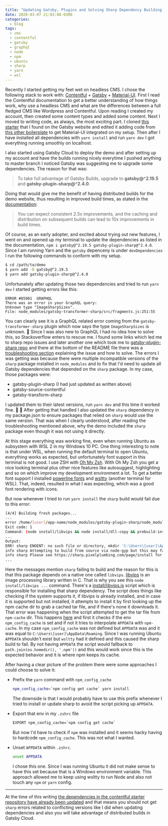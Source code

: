 ```yaml
---
title: "Updating Gatsby, Plugins and Solving Sharp Dependency Building Failure on Ubuntu using WSL"
date: 2020-03-07 21:03:08-0300
categories:
  - blog
tags:
  - cms
  - contentful
  - gatsby
  - graphql
  - node
  - npm
  - ubuntu
  - sharp
  - yarn
  - wsl
---
```


Recently I started getting my feet wet on headless CMS. I chose the following stack to work with: [Contentful](https://www.contentful.com/) + [Gatsby](https://www.gatsbyjs.com/) + [Material-UI](https://material-ui.com/). First I read the Contentful documentation to get a better understanding of how things work, why use a headless CMS and what are the differences between a full fledged CMS like Wordpress and Contentful. Upon reading I created my account, then created some content types and added some content. Next I moved to writing code, as always, the most exciting part. I cloned [this starter](https://www.gatsbyjs.org/starters/contentful-userland/gatsby-contentful-starter/) that I found on the Gatsby website and edited it adding code from [this other boilerplate](https://github.com/dominicabela/gatsby-starter-material-ui) to get Material-UI integrated on my setup. Then after I have installed all dependencies with `yarn install` and run `yarn dev` I got everything running smoothly on localhost.

I also started using Gatsby Cloud to deploy the demo and after setting up my account and have the builds running nicely everytime I pushed anything to master branch I noticed Gatsby was suggesting me to upgrade some dependencies. The reason for that was: 

> To take full advantage of Gatsby Builds, upgrade to  **gatsby@^2.19.5** and  **gatsby-plugin-sharp@^2.4.0**.

Doing that would give me the benefit of having distributed builds for the demo website, thus resulting in improved build times, as stated in the [documentation](https://www.gatsbyjs.com/docs/distributed-builds/): 

> You can expect consistent 2.5x improvements, and the caching and distribution on subsequent builds can lead to 10x improvements in build times.

Of course, as an early adopter, and excited about trying out new features, I went on and opened up my terminal to update the dependencies as listed in the documentation, `npm i gatsby@^2.19.5 gatsby-plugin-sharp@^2.4.0`. Since I am running Yarn and the `gatsby` depenceny is under `devDependencies` I run the following commands to conform with my setup. 

```bash
$ cd /path/to/demo
$ yarn add -D gatsby@^2.19.5
$ yarn add gatsby-plugin-sharp@^2.4.0
```

Unfortunately after updating those two dependencies and tried to run `yarn dev` I started getting errors like this:

```
ERROR #85901  GRAPHQL
There was an error in your GraphQL query:
Unknown type "ImageSharpSizes".
File: node_modules/gatsby-transformer-sharp/src/fragments.js:251:55
```

You can clearly see it is a GraphQL related error coming from the `gatsby-transformer-sharp` plugin which now says the type `ImageSharpSizes` is unknown. :grimacing: Since I was also new to GraphQL I had no idea how to solve this, so Stackoverflow enters to rescue me. I found some links which led me to sharp repo issues and later another one which took me to [gatsby-plugin-sharp repo](https://github.com/gatsbyjs/gatsby/tree/master/packages/gatsby-plugin-sharp) and there at the bottom of the README file there was a [troubleshooting section](https://github.com/gatsbyjs/gatsby/tree/master/packages/gatsby-plugin-sharp#troubleshooting) explaining the issue and how to solve. The errors I was getting was because there were multiple incompatible versions of the `sharp` package installed in `node_modules` and to fix that I'd need to update all Gatsby dependencies that depended on the `sharp` package. In my case, those packages were:

- gatsby-plugin-sharp (I had just updated as written above)
- gatsby-source-contentful
- gatsby-transform-sharp

I updated them to their latest versions, run `yarn dev` and this time it worked fine. :raised_hands: :clap: After getting that handled I also updated the `sharp` dependency in my package.json to ensure packages that relied on `sharp` would use the same version. That was when I clearly understood, after reading the troubleshooting mentioned above, why the demo included the `sharp` package even though it was not using it directly.

At this stage everything was working fine, even when running Ubuntu as subsystem with WSL 2 in my Windows 10 PC. One thing interesting to note is that under WSL, when running the default terminal to open Ubuntu, everything works as expected, but unfortunately font support in this terminal is not good. I use ZSH with [Oh My Zsh](https://github.com/ohmyzsh/ohmyzsh). With Oh My Zsh you get a nice looking terminal plus other nice features like autosuggest, highlighting and so on which improve my development environment a lot. To get a better font support I installed [powerline fonts](https://github.com/powerline/fonts) and [wsltty](https://github.com/mintty/wsltty) (another terminal for WSL). That, indeed, resulted in what I was expecting, which was a good font rendering with icons.

But now whenever I tried to run `yarn install` the `sharp` build would fail due to this error:

```bash
[4/4] Building fresh packages...
...
error /home/[user]/app-name/node_modules/gatsby-plugin-sharp/node_modules/sharp: Command failed.
Exit code: 1
Command: (node install/libvips && node install/dll-copy && prebuild-install) || (node-gyp rebuild && node install/dll-copy)
...
Output:
ERR! sharp ENOENT: no such file or directory, mkdir 'C:\Users\[user]\AppData\Roaming/npm-cache'
info sharp Attempting to build from source via node-gyp but this may fail due to the above error
info sharp Please see https://sharp.pixelplumbing.com/page/install for required dependencies
...
```

Here the messages mention `sharp` failing to build and the reason for this is that this package depends on a native one called `libvips`. [libvips](https://github.com/libvips/libvips) is an image processing library written in C. That is why you see this `node install/libvips ...` command. There's a [install/libvips.js](https://github.com/lovell/sharp/blob/v0.24.0/install/libvips.js) script which is responsible for installing that sharp dependency. The script does things like checking if the system supports it, if libvips is already installed, and in case it is supported but not installed, it attempts to install it by first looking up the npm cache dir to grab a cached tar file, and if there's none it downloads it. That error was happening when the script attempted to get the tar file from `npm-cache` dir. This happens [here](https://github.com/lovell/sharp/blob/v0.24.0/lib/libvips.js#L32) and first it checks if the env `npm_config_cache` is set and if not it tries to interpolate `APPDATA` with `npm-cache`. In my case `npm_config_cache` was not defined but `APPDATA` was and it was equal to `C:\Users\[user]\AppData\Roaming`. Since I was running Ubuntu `APPDATA` shouldn't exist but `wsltty` had it defined and this caused the sharp build to fail. By not having `APPDATA` the script would fallback to `path.join(os.homedir(), '.npm'))` and this would work since this is the expected behavior and it is where npm keeps its cache.

After having a clear picture of the problem there were some approaches I could choose to solve it:

- Prefix the `yarn` command with `npm_config_cache`

	```bash
	npm_config_cache=`npm config get cache` yarn install
	```
	The downside is that I would probably have to use this prefix whenever I tried to install or update sharp 	to avoid the script picking up `APPDATA`.

- Export that env in my `.zshrc` file

	```bash
	EXPORT npm_config_cache=`npm config get cache`
	```
	But now I'd have to check if `npm` was installed and it seems hacky having to hardcode `npm_config_cache`. This was not what I wanted.

- Unset `APPDATA` within `.zshrc`.

	```bash
	unset APPDATA
	```
	I chose this one. Since I was running Ubuntu it did not make sense to have this set because that is a Windows environment variable. This approach allowed me to keep using wsltty to run Node and also not touch any `npm` or `yarn` config.


--------------

At the time of this writing [the dependencies in the contentful starter repository have already been updated](https://github.com/contentful-userland/gatsby-contentful-starter/commit/38edde98d4fd422352ee18477fa81cbb74ba1a2d) and that means you should not get `sharp` errors related to conflicting versions like I did when updating dependencies and also you will take advantage of distributed builds in Gatsby Cloud.
